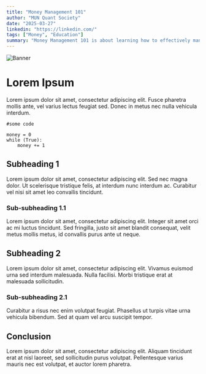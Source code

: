```yaml
---
title: "Money Management 101"
author: "MUN Quant Society"
date: "2025-03-27"
linkedin: "https://linkedin.com/"
tags: ["Money", "Education"]
summary: "Money Management 101 is about learning how to effectively manage your personal finances to achieve financial stability and reach your goals."
---
```


![Banner](/article-list/article-1/hero.jpg)

# Lorem Ipsum

Lorem ipsum dolor sit amet, consectetur adipiscing elit. Fusce pharetra mollis ante, vel varius lectus feugiat sed. Donec in metus nec nulla vehicula interdum. 

```
#some code

money = 0
while (True):
    money += 1
```
## Subheading 1

Lorem ipsum dolor sit amet, consectetur adipiscing elit. Sed nec magna dolor. Ut scelerisque tristique felis, at interdum nunc interdum ac. Curabitur vel nisi sit amet leo convallis tincidunt.

### Sub-subheading 1.1

Lorem ipsum dolor sit amet, consectetur adipiscing elit. Integer sit amet orci ac mi luctus tincidunt. Sed fringilla, justo sit amet blandit consequat, velit metus mollis metus, id convallis purus ante ut neque.

## Subheading 2

Lorem ipsum dolor sit amet, consectetur adipiscing elit. Vivamus euismod urna sed interdum malesuada. Nulla facilisi. Morbi tristique erat at malesuada sollicitudin.

### Sub-subheading 2.1

Curabitur a risus nec enim volutpat feugiat. Phasellus ut turpis vitae urna vehicula bibendum. Sed at quam vel arcu suscipit tempor.

## Conclusion

Lorem ipsum dolor sit amet, consectetur adipiscing elit. Aliquam tincidunt erat at nisl laoreet, sed sollicitudin purus volutpat. Pellentesque varius mauris nec est volutpat, et auctor lorem pharetra.